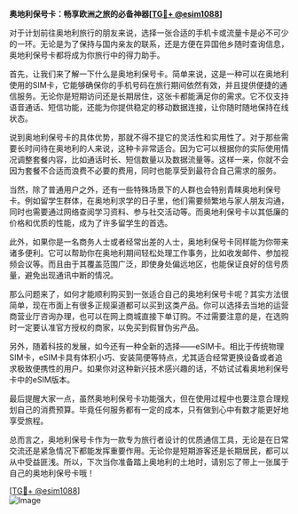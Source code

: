 **奥地利保号卡：畅享欧洲之旅的必备神器[[TG💪+ @esim1088](https://t.me/s/esim1088)]**

对于计划前往奥地利旅行的朋友来说，选择一张合适的手机卡或流量卡是必不可少的一环。无论是为了保持与国内亲友的联系，还是方便在异国他乡随时查询信息，奥地利保号卡都将成为你旅行中的得力助手。

首先，让我们来了解一下什么是奥地利保号卡。简单来说，这是一种可以在奥地利使用的SIM卡，它能够确保你的手机号码在旅行期间依然有效，并且提供便捷的通信服务。无论你是短期访问还是长期居住，这张卡都能满足你的需求。它不仅支持语音通话、短信功能，还能为你提供稳定的移动数据连接，让你随时随地保持在线状态。

说到奥地利保号卡的具体优势，那就不得不提它的灵活性和实用性了。对于那些需要长时间待在奥地利的人来说，这种卡非常适合。因为它可以根据你的实际使用情况调整套餐内容，比如通话时长、短信数量以及数据流量等。这样一来，你就不会因为套餐不合适而浪费不必要的费用，同时也能享受到最符合自己需求的服务。

当然，除了普通用户之外，还有一些特殊场景下的人群也会特别青睐奥地利保号卡。例如留学生群体，在奥地利求学的日子里，他们需要频繁地与家人朋友沟通，同时也需要通过网络查阅学习资料、参与社交活动等。而奥地利保号卡以其低廉的价格和优质的性能，成为了许多留学生的首选。

此外，如果你是一名商务人士或者经常出差的人士，奥地利保号卡同样能为你带来诸多便利。它可以帮助你在奥地利期间轻松处理工作事务，比如收发邮件、参加视频会议等。而且由于其覆盖范围广泛，即使身处偏远地区，也能保证良好的信号质量，避免出现通讯中断的情况。

那么问题来了，如何才能顺利购买到一张适合自己的奥地利保号卡呢？其实方法很简单，现在市面上有很多正规渠道都可以买到这类产品。你可以选择去当地的运营商营业厅咨询办理，也可以在网上商城直接下单订购。不过需要注意的是，在选购时一定要认准官方授权的商家，以免买到假冒伪劣产品。

另外，随着科技的发展，如今还有一种全新的选择——eSIM卡。相比于传统物理SIM卡，eSIM卡具有体积小巧、安装简便等特点，尤其适合经常更换设备或者追求极致便携性的用户。如果你对这种新兴技术感兴趣的话，不妨试试看奥地利保号卡中的eSIM版本。

最后提醒大家一点，虽然奥地利保号卡功能强大，但在使用过程中也要注意合理规划自己的消费预算。毕竟任何服务都有一定的成本，只有做到心中有数才能更好地享受旅程。

总而言之，奥地利保号卡作为一款专为旅行者设计的优质通信工具，无论是在日常交流还是紧急情况下都能发挥重要作用。无论你是短期游客还是长期居民，都可以从中受益匪浅。所以，下次当你准备踏上奥地利的土地时，请别忘了带上一张属于自己的奥地利保号卡哦！

[[TG💪+ @esim1088](https://t.me/s/esim1088)]  
![Image](https://i.postimg.cc/4NQfJmqS/Snipaste-2025-05-13-00-14-12.png)